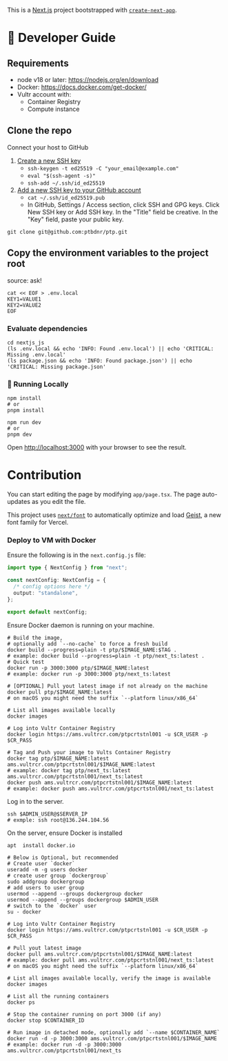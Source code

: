 This is a [Next.js](https://nextjs.org) project bootstrapped with [`create-next-app`](https://nextjs.org/docs/app/api-reference/cli/create-next-app).

# :wrench: Developer Guide

## Requirements

* node v18 or later: https://nodejs.org/en/download
* Docker: https://docs.docker.com/get-docker/
* Vultr account with:
    * Container Registry
    * Compute instance


## Clone the repo

Connect your host to GitHub
1. [Create a new SSH key](https://docs.github.com/en/authentication/connecting-to-github-with-ssh/generating-a-new-ssh-key-and-adding-it-to-the-ssh-agent)
    * `ssh-keygen -t ed25519 -C "your_email@example.com"`
    * `eval "$(ssh-agent -s)"`
    * `ssh-add ~/.ssh/id_ed25519`
2. [Add a new SSH key to your GitHub account](https://docs.github.com/en/authentication/connecting-to-github-with-ssh/adding-a-new-ssh-key-to-your-github-account)
    * `cat ~/.ssh/id_ed25519.pub`
    * In GitHub, Settings / Access section, click  SSH and GPG keys. Click New SSH key or Add SSH key. In the "Title" field be creative. In the "Key" field, paste your public key.

```shell
git clone git@github.com:ptbdnr/ptp.git
```


## Copy the environment variables to the project root

source: ask!

```shell
cat << EOF > .env.local
KEY1=VALUE1
KEY2=VALUE2
EOF
```


### Evaluate dependencies

```shell
cd nextjs_js
(ls .env.local && echo 'INFO: Found .env.local') || echo 'CRITICAL: Missing .env.local'
(ls package.json && echo 'INFO: Found package.json') || echo 'CRITICAL: Missing package.json'
```


### 🏃 Running Locally

```shell
npm install
# or
pnpm install
```

```shell
npm run dev
# or
pnpm dev
```

Open [http://localhost:3000](http://localhost:3000) with your browser to see the result.


# Contribution

You can start editing the page by modifying `app/page.tsx`. The page auto-updates as you edit the file.

This project uses [`next/font`](https://nextjs.org/docs/app/building-your-application/optimizing/fonts) to automatically optimize and load [Geist](https://vercel.com/font), a new font family for Vercel.


### Deploy to VM with Docker

Ensure the following is in the `next.config.js` file:

```ts
import type { NextConfig } from "next";

const nextConfig: NextConfig = {
  /* config options here */
  output: "standalone",
};

export default nextConfig;
```

Ensure Docker daemon is running on your machine.

```shell
# Build the image, 
# optionally add `--no-cache` to force a fresh build
docker build --progress=plain -t ptp/$IMAGE_NAME:$TAG .
# example: docker build --progress=plain -t ptp/next_ts:latest .
# Quick test
docker run -p 3000:3000 ptp/$IMAGE_NAME:latest
# example: docker run -p 3000:3000 ptp/next_ts:latest
```

```shell
# [OPTIONAL] Pull yout latest image if not already on the machine
docker pull ptp/$IMAGE_NAME:latest
# on macOS you might need the suffix `--platform linux/x86_64`

# List all images available locally
docker images

# Log into Vultr Container Registry 
docker login https://ams.vultrcr.com/ptpcrtstnl001 -u $CR_USER -p $CR_PASS

# Tag and Push your image to Vults Container Registry
docker tag ptp/$IMAGE_NAME:latest ams.vultrcr.com/ptpcrtstnl001/$IMAGE_NAME:latest
# example: docker tag ptp/next_ts:latest ams.vultrcr.com/ptpcrtstnl001/next_ts:latest
docker push ams.vultrcr.com/ptpcrtstnl001/$IMAGE_NAME:latest
# example: docker push ams.vultrcr.com/ptpcrtstnl001/next_ts:latest
```

Log in to the server.

```shell
ssh $ADMIN_USER@$SERVER_IP
# exmple: ssh root@136.244.104.56
```

On the server, ensure Docker is installed

```shell
apt  install docker.io

# Below is Optional, but recommended
# Create user `docker`
useradd -m -g users docker
# create user group `dockergroup`
sudo addgroup dockergroup
# add users to user group
usermod --append --groups dockergroup docker
usermod --append --groups dockergroup $ADMIN_USER
# switch to the `docker` user
su - docker
```

```shell
# Log into Vultr Container Registry 
docker login https://ams.vultrcr.com/ptpcrtstnl001 -u $CR_USER -p $CR_PASS

# Pull yout latest image
docker pull ams.vultrcr.com/ptpcrtstnl001/$IMAGE_NAME:latest
# example: docker pull ams.vultrcr.com/ptpcrtstnl001/next_ts:latest
# on macOS you might need the suffix `--platform linux/x86_64`

# List all images available locally, verify the image is available
docker images

# List all the running containers
docker ps

# Stop the container running on port 3000 (if any)
docker stop $CONTAINER_ID

# Run image in detached mode, optionally add `--name $CONTAINER_NAME`
docker run -d -p 3000:3000 ams.vultrcr.com/ptpcrtstnl001/$IMAGE_NAME
# example: docker run -d -p 3000:3000 ams.vultrcr.com/ptpcrtstnl001/next_ts
```

